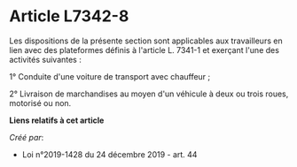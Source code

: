 # Article L7342-8

Les dispositions de la présente section sont applicables aux travailleurs en lien avec des plateformes définis à l'article L.
7341-1 et exerçant l'une des activités suivantes :

1° Conduite d'une voiture de transport avec chauffeur ;

2° Livraison de marchandises au moyen d'un véhicule à deux ou trois roues, motorisé ou non.

**Liens relatifs à cet article**

_Créé par_:

  - Loi n°2019-1428 du 24 décembre 2019 - art. 44
